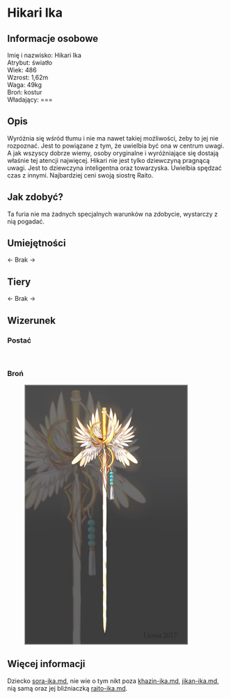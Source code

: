 # Hikari Ika

## Informacje osobowe

Imię i nazwisko: Hikari Ika\
Atrybut: światło\
Wiek: 486\
Wzrost: 1,62m\
Waga: 49kg\
Broń: kostur\
Władający: ===

## Opis

Wyróżnia się wśród tłumu i nie ma nawet takiej możliwości, żeby to jej nie rozpoznać. Jest to powiązane z tym, że uwielbia być ona w centrum uwagi. A jak wszyscy dobrze wiemy, osoby oryginalne i wyróżniające się dostają właśnie tej atencji najwięcej. Hikari nie jest tylko dziewczyną pragnącą uwagi. Jest to dziewczyna inteligentna oraz towarzyska. Uwielbia spędzać czas z innymi. Najbardziej ceni swoją siostrę Raito.

## Jak zdobyć?

Ta furia nie ma żadnych specjalnych warunków na zdobycie, wystarczy z nią pogadać.

## Umiejętności

<- Brak ->

## Tiery

<- Brak ->

## Wizerunek

### Postać

<figure><img src="../../.gitbook/assets/image (14).png" alt="" width="563"><figcaption></figcaption></figure>

### Broń

<figure><img src="../../.gitbook/assets/image (15).png" alt="" width="375"><figcaption></figcaption></figure>

## Więcej informacji

Dziecko [sora-ika.md](sora-ika.md "mention"), nie wie o tym nikt poza [khazin-ika.md](khazin-ika.md "mention"), [jikan-ika.md](jikan-ika.md "mention"), nią samą oraz jej bliźniaczką [raito-ika.md](raito-ika.md "mention").
